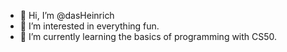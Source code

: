 - 👋 Hi, I’m @dasHeinrich
- 👀 I’m interested in everything fun.
- 🌱 I’m currently learning the basics of programming with CS50.

<!---
dasHeinrich/dasHeinrich is a ✨ special ✨ repository because its `README.md` (this file) appears on your GitHub profile.
You can click the Preview link to take a look at your changes.
--->
